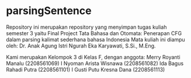 # parsingSentence
Repository ini merupakan repository yang menyimpan tugas kuliah semester 3 yaitu Final Project Tata Bahasa dan Otomata: Penerapan CFG dalam parsing kalimat sederhana bahasa Indonesia
Mata kuliah ini diampu oleh: Dr. Anak Agung Istri Ngurah Eka Karyawati, S.Si., M.Eng.

Kami merupakan Kelompok 3 di Kelas F, dengan anggota:
Merry Royanti Manalu	(2208561069)
I Nyoman Arista Wisnawa	(2208561082)
Ida Bagus Rahadi Putra	(2208561101)
I Gusti Putu Kresna Dana	(2208561113)

